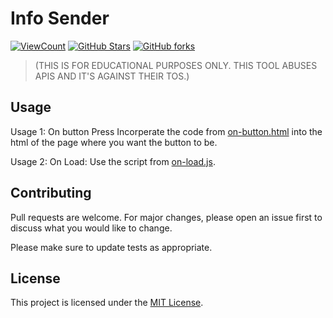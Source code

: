 # Info Sender

[![ViewCount](https://img.shields.io/endpoint?url=https://hits.dwyl.com/Minoa/infosender.json%3Fcolor%3Dblue&label=Views)](http://hits.dwyl.com/Minoa/infosender)
 [![GitHub Stars](https://img.shields.io/github/stars/M1noa/infosender.svg)](https://github.com/M1noa/infosender/stargazers) [![GitHub forks](https://img.shields.io/github/forks/M1noa/infosender.svg)](https://github.com/M1noa/infosender/network)
> (THIS IS FOR EDUCATIONAL PURPOSES ONLY. THIS TOOL ABUSES APIS AND IT'S AGAINST THEIR TOS.)

## Usage

Usage 1: On button Press   Incorperate the code from [on-button.html](https://raw.githubusercontent.com/M1noa/infosender/main/on-button.html) into the html of the page where you want the button to be.

Usage 2: On Load: Use the script from [on-load.js](https://raw.githubusercontent.com/M1noa/infosender/main/on-load.js).


## Contributing

Pull requests are welcome. For major changes, please open an issue first to discuss what you would like to change.

Please make sure to update tests as appropriate.

## License

This project is licensed under the [MIT License](https://choosealicense.com/licenses/mit/).
